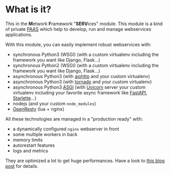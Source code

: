# What is it?

This in the **M**etwork **F**ramework "**SERV**ices" module. This module is a kind of private [PAAS](https://en.wikipedia.org/wiki/Platform_as_a_service) which help to develop, run and manage
webservices applications.

With this module, you can easily implement robust webservices with:

- synchronous Python3 (WSGI) (with a custom virtualenv including the framework you want like Django, Flask...)
- synchronous Python2 (WSGI) (with a custom virtualenv including the framework you want like Django, Flask...)
- asynchronous Python3 (with [aiohttp](https://aiohttp.readthedocs.io/) and your custom virtualenv)
- asynchronous Python3 (with [tornado](https://www.tornadoweb.org/) and your custom virtualenv)
- asynchronous Python3 [ASGI](https://asgi.readthedocs.io/) (with [Uvicorn](https://www.uvicorn.org/) server your custom virtualenv including your favorite async framework like [FastAPI](https://fastapi.tiangolo.com/), [Starlette](https://github.com/encode/starlette)...)
- nodejs (and your custom `node_modules`)
- [OpenResty](https://openresty.org/en/) (lua + nginx)

All these technologies are managed in a "production ready" with:

- a dynamically configured `nginx` webserver in front
- some multiple workers in back
- memory limits
- autorestart features
- logs and metrics

They are optimized a lot to get huge performances. Have a look to [this blog post](https://medium.com/metwork-framework/a-new-way-to-serve-python-web-apps-d5662ab69dc0) for details.
